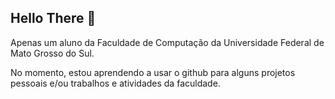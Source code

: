## Hello There 👋

Apenas um aluno da Faculdade de Computação da Universidade Federal de Mato Grosso do Sul.

No momento, estou aprendendo a usar o github para alguns projetos pessoais e/ou trabalhos e atividades da faculdade.

<!--
**F1Th-BR/F1Th-BR** is a ✨ _special_ ✨ repository because its `README.md` (this file) appears on your GitHub profile.

Here are some ideas to get you started:

- 🔭 I’m currently working on ...
- 🌱 I’m currently learning ...
- 👯 I’m looking to collaborate on ...
- 🤔 I’m looking for help with ...
- 💬 Ask me about ...
- 📫 How to reach me: ...
- 😄 Pronouns: ...
- ⚡ Fun fact: ...
-->
